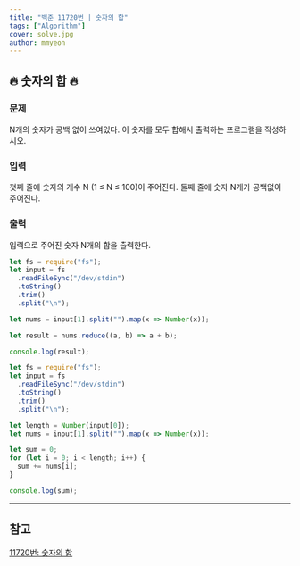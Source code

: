 ```yaml
---
title: "백준 11720번 | 숫자의 합"
tags: ["Algorithm"]
cover: solve.jpg
author: mmyeon
---
```


## 🔥 숫자의 합 🔥

### 문제

N개의 숫자가 공백 없이 쓰여있다. 이 숫자를 모두 합해서 출력하는 프로그램을 작성하시오.

### 입력

첫째 줄에 숫자의 개수 N (1 ≤ N ≤ 100)이 주어진다. 둘째 줄에 숫자 N개가 공백없이 주어진다.

### 출력

입력으로 주어진 숫자 N개의 합을 출력한다.

```js
let fs = require("fs");
let input = fs
  .readFileSync("/dev/stdin")
  .toString()
  .trim()
  .split("\n");

let nums = input[1].split("").map(x => Number(x));

let result = nums.reduce((a, b) => a + b);

console.log(result);
```

```js
let fs = require("fs");
let input = fs
  .readFileSync("/dev/stdin")
  .toString()
  .trim()
  .split("\n");

let length = Number(input[0]);
let nums = input[1].split("").map(x => Number(x));

let sum = 0;
for (let i = 0; i < length; i++) {
  sum += nums[i];
}

console.log(sum);
```

---

## 참고

[11720번: 숫자의 합](https://www.acmicpc.net/problem/11720)
